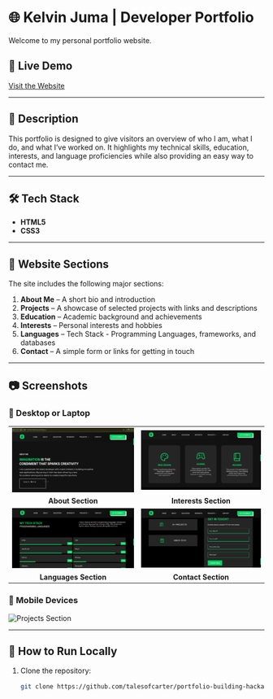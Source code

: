 # 🌐 Kelvin Juma | Developer Portfolio

Welcome to my personal portfolio website. 

## 🔗 Live Demo

[Visit the Website](https://kelvinsportfolio.vercel.app)  

---

## 📌 Description

This portfolio is designed to give visitors an overview of who I am, what I do, and what I’ve worked on. It highlights my technical skills, education, interests, and language proficiencies while also providing an easy way to contact me.

---

## 🛠️ Tech Stack

- **HTML5**
- **CSS3**

---

## 📁 Website Sections

The site includes the following major sections:

1. **About Me** – A short bio and introduction
2. **Projects** – A showcase of selected projects with links and descriptions
3. **Education** – Academic background and achievements
4. **Interests** – Personal interests and hobbies
5. **Languages** – Tech Stack - Programming Languages, frameworks, and databases
6. **Contact** – A simple form or links for getting in touch

---

## 📷 Screenshots

### 📌 Desktop or Laptop
<div align="center">
  <table>
    <tr>
      <td><img src="assets/screenshots/about.png" alt="About Section" width="300"/></td>
      <td><img src="assets/screenshots/interests.png" alt="Interests Section" width="300"/></td>
    </tr>
    <tr>
      <td align="center"><strong>About Section</strong></td>
      <td align="center"><strong>Interests Section</strong></td>
    </tr>
    <tr>
      <td><img src="assets/screenshots/languages.png" alt="Languages Section" width="300"/></td>
      <td><img src="assets/screenshots/contact.png" alt="Contact Section" width="300"/></td>
    </tr>
    <tr>
      <td align="center"><strong>Languages Section</strong></td>
      <td align="center"><strong>Contact Section</strong></td>
    </tr>
  </table>
</div>

### 📌 Mobile Devices
![Projects Section](assets/screenshots/projects.png)

---

## 🧪 How to Run Locally

1. Clone the repository:
   ```bash
   git clone https://github.com/talesofcarter/portfolio-building-hackathon-plp
